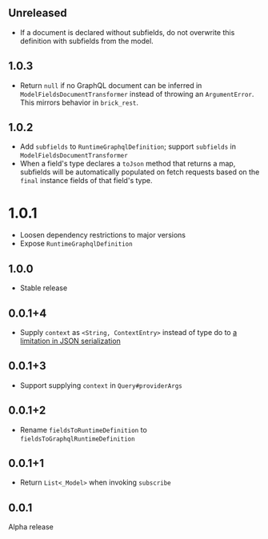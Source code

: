 ## Unreleased

* If a document is declared without subfields, do not overwrite this definition with subfields from the model.

## 1.0.3

* Return `null` if no GraphQL document can be inferred in `ModelFieldsDocumentTransformer` instead of throwing an `ArgumentError`. This mirrors behavior in `brick_rest`.

## 1.0.2

* Add `subfields` to `RuntimeGraphqlDefinition`; support `subfields` in `ModelFieldsDocumentTransformer`
* When a field's type declares a `toJson` method that returns a map, subfields will be automatically populated on fetch requests based on the `final` instance fields of that field's type.

# 1.0.1

* Loosen dependency restrictions to major versions
* Expose `RuntimeGraphqlDefinition`

## 1.0.0

* Stable release

## 0.0.1+4

* Supply `context` as `<String, ContextEntry>` instead of type do to [a limitation in JSON serialization](https://stackoverflow.com/a/70538460)

## 0.0.1+3

* Support supplying `context` in `Query#providerArgs`

## 0.0.1+2

* Rename `fieldsToRuntimeDefinition` to `fieldsToGraphqlRuntimeDefinition`

## 0.0.1+1

* Return `List<_Model>` when invoking `subscribe`

## 0.0.1

Alpha release

